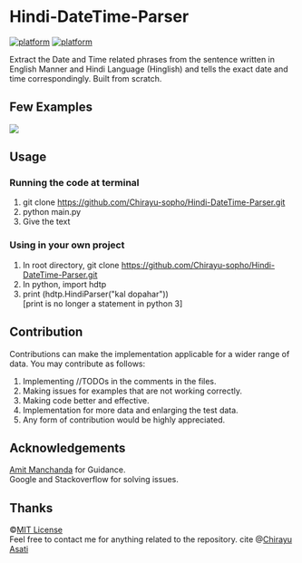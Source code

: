 # Hindi-DateTime-Parser

[![platform](https://img.shields.io/badge/Implementation-Python-blue.svg)](https://www.android.com)
[![platform](https://img.shields.io/badge/Requirements-NIL-blue.svg)](https://www.android.com)

Extract the Date and Time related phrases from the sentence written in English Manner and Hindi Language (Hinglish) and tells the exact date and time correspondingly. Built from scratch.

## Few Examples
![](http://i.imgur.com/XMa4eQt.png)

## Usage
### Running the code at terminal
1) git clone https://github.com/Chirayu-sopho/Hindi-DateTime-Parser.git
2) python main.py
3) Give the text
### Using in your own project
1) In root directory, git clone https://github.com/Chirayu-sopho/Hindi-DateTime-Parser.git
2) In python, import hdtp
3) print (hdtp.HindiParser("kal dopahar"))<br>
[print is no longer a statement in python 3]

## Contribution
Contributions can make the implementation applicable for a wider range of data. You may contribute as follows:
1) Implementing //TODOs in the comments in the files.
2) Making issues for examples that are not working correctly.
3) Making code better and effective.
4) Implementation for more data and enlarging the test data.
5) Any form of contribution would be highly appreciated.

## Acknowledgements
[Amit Manchanda](https://github.com/amitmanchanda1995) for Guidance.<br>
Google and Stackoverflow for solving issues.

## Thanks
©[MIT License](https://github.com/Chirayu-sopho/Hindi-DateTime-Parser/blob/master/License.md)<br>
Feel free to contact me for anything related to the repository.
cite @[Chirayu Asati](https://www.quora.com/profile/Chirayu-Asati)
